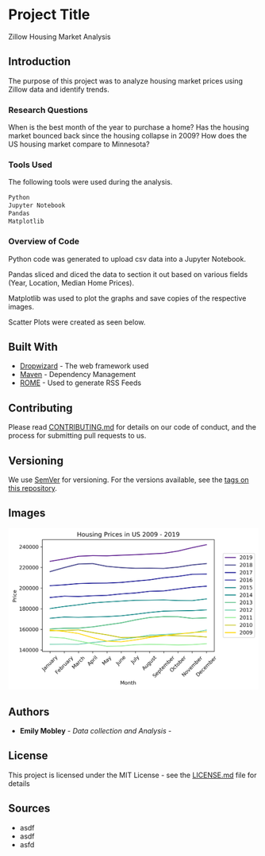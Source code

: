 # Project Title

Zillow Housing Market Analysis

## Introduction

The purpose of this project was to analyze housing market prices using Zillow data and identify trends.  

### Research Questions

When is the best month of the year to purchase a home?
Has the housing market bounced back since the housing collapse in 2009?
How does the US housing market compare to Minnesota?

### Tools Used

The following tools were used during the analysis.

```
Python
Jupyter Notebook
Pandas
Matplotlib
```


### Overview of Code

Python code was generated to upload csv data into a Jupyter Notebook.  

Pandas sliced and diced the data to section it out based on various fields (Year, Location, Median Home Prices).

Matplotlib was used to plot the graphs and save copies of the respective images.  

Scatter Plots were created as seen below.  

## Built With

* [Dropwizard](http://www.dropwizard.io/1.0.2/docs/) - The web framework used
* [Maven](https://maven.apache.org/) - Dependency Management
* [ROME](https://rometools.github.io/rome/) - Used to generate RSS Feeds

## Contributing

Please read [CONTRIBUTING.md](https://gist.github.com/PurpleBooth/b24679402957c63ec426) for details on our code of conduct, and the process for submitting pull requests to us.

## Versioning

We use [SemVer](http://semver.org/) for versioning. For the versions available, see the [tags on this repository](https://github.com/your/project/tags). 

## Images
![US_Line.png](US_Line.png) 

## Authors

* **Emily Mobley** - *Data collection and Analysis* - 

## License

This project is licensed under the MIT License - see the [LICENSE.md](LICENSE.md) file for details

## Sources

* asdf
* asdf
* asfd

